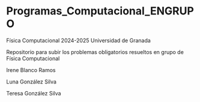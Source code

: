 # Programas_Computacional_ENGRUPO
Física Computacional 2024-2025 Universidad de Granada

Repositorio para subir los problemas obligatorios resueltos en grupo de Física Computacional

Irene Blanco Ramos

Luna González Silva

Teresa González Silva
